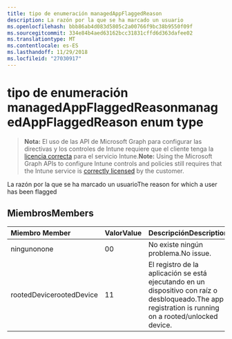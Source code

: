```yaml
---
title: tipo de enumeración managedAppFlaggedReason
description: La razón por la que se ha marcado un usuario
ms.openlocfilehash: bbb86ab4d083d5805c2a00766f9bc38b9550f09f
ms.sourcegitcommit: 334e84b4aed63162bcc31831cffd6d363dafee02
ms.translationtype: MT
ms.contentlocale: es-ES
ms.lasthandoff: 11/29/2018
ms.locfileid: "27030917"
---
```

# <a name="managedappflaggedreason-enum-type"></a><span data-ttu-id="2faee-103">tipo de enumeración managedAppFlaggedReason</span><span class="sxs-lookup"><span data-stu-id="2faee-103">managedAppFlaggedReason enum type</span></span>

> <span data-ttu-id="2faee-104">**Nota:** El uso de las API de Microsoft Graph para configurar las directivas y los controles de Intune requiere que el cliente tenga la [licencia correcta](https://go.microsoft.com/fwlink/?linkid=839381) para el servicio Intune.</span><span class="sxs-lookup"><span data-stu-id="2faee-104">**Note:** Using the Microsoft Graph APIs to configure Intune controls and policies still requires that the Intune service is [correctly licensed](https://go.microsoft.com/fwlink/?linkid=839381) by the customer.</span></span>

<span data-ttu-id="2faee-105">La razón por la que se ha marcado un usuario</span><span class="sxs-lookup"><span data-stu-id="2faee-105">The reason for which a user has been flagged</span></span>
## <a name="members"></a><span data-ttu-id="2faee-106">Miembros</span><span class="sxs-lookup"><span data-stu-id="2faee-106">Members</span></span>
|<span data-ttu-id="2faee-107">Miembro	</span><span class="sxs-lookup"><span data-stu-id="2faee-107">Member</span></span>|<span data-ttu-id="2faee-108">Valor</span><span class="sxs-lookup"><span data-stu-id="2faee-108">Value</span></span>|<span data-ttu-id="2faee-109">Descripción</span><span class="sxs-lookup"><span data-stu-id="2faee-109">Description</span></span>|
|:---|:---|:---|
|<span data-ttu-id="2faee-110">ninguno</span><span class="sxs-lookup"><span data-stu-id="2faee-110">none</span></span>|<span data-ttu-id="2faee-111">0</span><span class="sxs-lookup"><span data-stu-id="2faee-111">0</span></span>|<span data-ttu-id="2faee-112">No existe ningún problema.</span><span class="sxs-lookup"><span data-stu-id="2faee-112">No issue.</span></span>|
|<span data-ttu-id="2faee-113">rootedDevice</span><span class="sxs-lookup"><span data-stu-id="2faee-113">rootedDevice</span></span>|<span data-ttu-id="2faee-114">1</span><span class="sxs-lookup"><span data-stu-id="2faee-114">1</span></span>|<span data-ttu-id="2faee-115">El registro de la aplicación se está ejecutando en un dispositivo con raíz o desbloqueado.</span><span class="sxs-lookup"><span data-stu-id="2faee-115">The app registration is running on a rooted/unlocked device.</span></span>|




